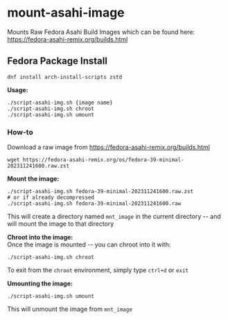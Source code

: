 # mount-asahi-image

Mounts Raw Fedora Asahi Build Images which can be found here:  
https://fedora-asahi-remix.org/builds.html


## Fedora Package Install
```dnf install arch-install-scripts zstd```

**Usage:**
```
./script-asahi-img.sh {image name}
./script-asahi-img.sh chroot
./script-asahi-img.sh umount
```


### How-to
Download a raw image from https://fedora-asahi-remix.org/builds.html  
```
wget https://fedora-asahi-remix.org/os/fedora-39-minimal-202311241600.raw.zst
```

**Mount the image:**
```
./script-asahi-img.sh fedora-39-minimal-202311241600.raw.zst
# or if already decompressed
./script-asahi-img.sh fedora-39-minimal-202311241600.raw
```
This will create a directory named `mnt_image` in the current directory -- and will mount the image to that directory

**Chroot into the image:**  
Once the image is mounted -- you can chroot into it with:  
```
./script-asahi-img.sh chroot
```
To exit from the `chroot` environment, simply type `ctrl+d` or `exit`  

**Umounting the image:**
```
./script-asahi-img.sh umount
```
This will unmount the image from `mnt_image`  

